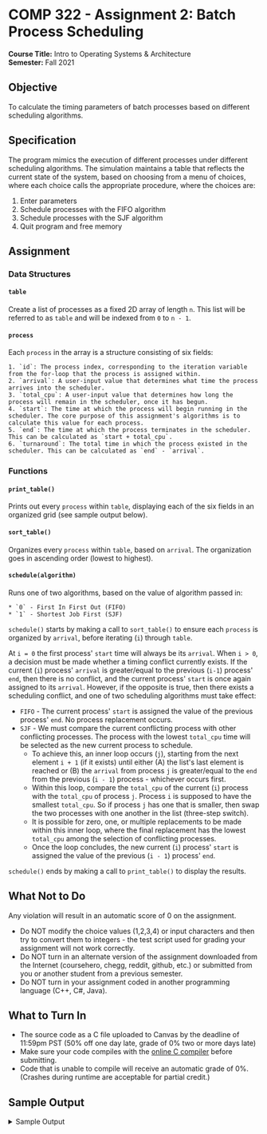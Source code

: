 # COMP 322 - Assignment 2: Batch Process Scheduling

**Course Title:** Intro to Operating Systems & Architecture<br/>
**Semester:** Fall 2021<br/>

## Objective

To calculate the timing parameters of batch processes based on different scheduling algorithms.

## Specification

The program mimics the execution of different processes under different scheduling algorithms. The simulation maintains a table that reflects the current state of the system, based on choosing from a menu of choices, where each choice calls the appropriate procedure, where the choices are:

1. Enter parameters
2. Schedule processes with the FIFO algorithm
3. Schedule processes with the SJF algorithm
4. Quit program and free memory

## Assignment

### Data Structures

#### `table`

Create a list of processes as a fixed 2D array of length `n`. This list will be referred to as `table` and will be indexed from `0` to `n - 1`.

#### `process`

Each `process` in the array is a structure consisting of six fields:

    1. `id`: The process index, corresponding to the iteration variable from the for-loop that the process is assigned within.
    2. `arrival`: A user-input value that determines what time the process arrives into the scheduler.
    3. `total_cpu`: A user-input value that determines how long the process will remain in the scheduler, once it has begun.
    4. `start`: The time at which the process will begin running in the scheduler. The core purpose of this assignment's algorithms is to calculate this value for each process.
    5. `end`: The time at which the process terminates in the scheduler. This can be calculated as `start + total_cpu`.
    6. `turnaround`: The total time in which the process existed in the scheduler. This can be calculated as `end` - `arrival`.

### Functions

#### `print_table()`

Prints out every `process` within `table`, displaying each of the six fields in an organized grid (see sample output below).

#### `sort_table()`

Organizes every `process` within `table`, based on `arrival`. The organization goes in ascending order (lowest to highest).

#### `schedule(algorithm)`

Runs one of two algorithms, based on the value of algorithm passed in:

    * `0` - First In First Out (FIFO)
    * `1` - Shortest Job First (SJF)

`schedule()` starts by making a call to `sort_table()` to ensure each `process` is organized by `arrival`, before iterating (`i`) through `table`.

At `i = 0` the first process' `start` time will always be its `arrival`. When `i > 0`, a decision must be made whether a timing conflict currently exists. If the current (`i`) process' `arrival` is greater/equal to the previous (`i-1`) process' `end`, then there is no conflict, and the current process' `start` is once again assigned to its `arrival`. However, if the opposite is true, then there exists a scheduling conflict, and one of two scheduling algorithms must take effect:

* `FIFO` - The current process' `start` is assigned the value of the previous process' `end`. No process replacement occurs.
* `SJF` - We must compare the current conflicting process with other conflicting processes. The process with the lowest `total_cpu` time will be selected as the new current process to schedule.
    * To achieve this, an inner loop occurs (`j`), starting from the next element `i + 1` (if it exists) until either (A) the list's last element is reached or (B) the `arrival` from process `j` is greater/equal to the `end` from the previous (`i - 1`) process - whichever occurs first.
    * Within this loop, compare the `total_cpu` of the current (`i`) process with the `total_cpu` of process `j`. Process `i` is supposed to have the smallest `total_cpu`. So if process `j` has one that is smaller, then swap the two processes with one another in the list (three-step switch).
    * It is possible for zero, one, or multiple replacements to be made within this inner loop, where the final replacement has the lowest `total_cpu` among the selection of conflicting processes.
    * Once the loop concludes, the new current (`i`) process' `start` is assigned the value of the previous (`i - 1`) process' `end`.

`schedule()` ends by making a call to `print_table()` to display the results.

## What Not to Do

Any violation will result in an automatic score of 0 on the assignment.

* Do NOT modify the choice values (1,2,3,4) or input characters and then try to convert them to integers - the test script used for grading your assignment will not work correctly.
* Do NOT turn in an alternate version of the assignment downloaded from the Internet (coursehero, chegg, reddit, github, etc.) or submitted from you or another student from a previous semester.
* Do NOT turn in your assignment coded in another programming language (C++, C#, Java).

## What to Turn In

* The source code as a C file uploaded to Canvas by the deadline of 11:59pm PST (50% off one day late, grade of 0% two or more days late)
* Make sure your code compiles with the [online C compiler](https://www.onlinegdb.com/online_c_compiler) before submitting.
* Code that is unable to compile will receive an automatic grade of 0%. (Crashes during runtime are acceptable for partial credit.)

## Sample Output

<details>
<summary>Sample Output</summary>

```
Batch scheduling
----------------
1) Enter parameters
2) Schedule processes with FIFO algorithm
3) Schedule processes with SJF algorithm
4) Quit program and free memory

Enter selection: 1
Enter total number of processes: 3
Enter arrival time for process 0: 0
Enter total CPU time for process 0: 6
Enter arrival time for process 1: 1
Enter total CPU time for process 1: 3
Enter arrival time for process 2: 3
Enter total CPU time for process 2: 2

Batch scheduling
----------------
1) Enter parameters
2) Schedule processes with FIFO algorithm
3) Schedule processes with SJF algorithm
4) Quit program and free memory

Enter selection: 2
ID      Arrival Total   Start   End     Turnaround
--------------------------------------------------
0       0       6       0       6       6
1       1       3       6       9       8
2       3       2       9       11      8

Batch scheduling
----------------
1) Enter parameters
2) Schedule processes with FIFO algorithm
3) Schedule processes with SJF algorithm
4) Quit program and free memory

Enter selection: 3
ID      Arrival Total   Start   End     Turnaround
--------------------------------------------------
0       0       6       0       6       6
2       3       2       6       8       5
1       1       3       8       11      10

Batch scheduling
----------------
1) Enter parameters
2) Schedule processes with FIFO algorithm
3) Schedule processes with SJF algorithm
4) Quit program and free memory

Enter selection: 4
Goodbye.
```
</details>
